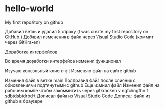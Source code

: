 # hello-world

My first repository on github



Добавил ветвь и удалил 5 строку (I was create my first repository on GitHub.)
Добавил изменения в файл через Visual Studio Code (коммит через GitKraken)

Доработка интерфейсов

Во время доработки интерфейса изменил функционал

Изучаю консольный клиент git
Изменяю файл на сайте github



Изменил файл в ветке main
Подправил файл после слияния с обновлениями подтянутыми с github
Еще измнил файл
Изменил файл на рабочем компе чтобы закоммитить через gitkracken
v ngfchngfhn f
sdbtdsbtdrbdrt
Дописал файл из Visual Studio Code
Дописал файл из github в браузере
